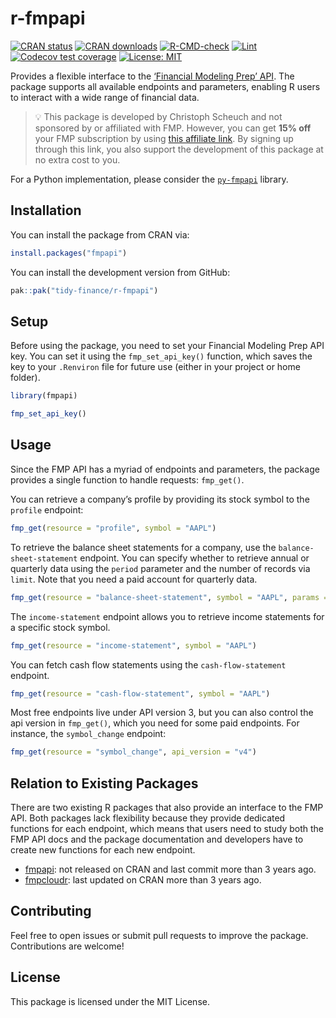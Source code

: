 
<!-- README.md is generated from README.Rmd. Please edit that file -->

# r-fmpapi

<!-- badges: start -->

[![CRAN
status](https://www.r-pkg.org/badges/version/fmpapi)](https://cran.r-project.org/package=fmpapi)
[![CRAN
downloads](https://cranlogs.r-pkg.org/badges/fmpapi)](https://cran.r-project.org/package=fmpapi)
[![R-CMD-check](https://github.com/tidy-finance/r-fmpapi/actions/workflows/R-CMD-check.yaml/badge.svg)](https://github.com/tidy-finance/r-fmpapi/actions/workflows/R-CMD-check.yaml)
[![Lint](https://github.com/tidy-finance/r-fmpapi/actions/workflows/lint.yaml/badge.svg)](https://github.com/tidy-finance/r-fmpapi/actions/workflows/lint.yaml)
[![Codecov test
coverage](https://codecov.io/gh/tidy-finance/r-fmpapi/graph/badge.svg)](https://app.codecov.io/gh/tidy-finance/r-fmpapi)
[![License:
MIT](https://img.shields.io/badge/License-MIT-yellow.svg)](https://opensource.org/licenses/MIT)

<!-- badges: end -->

Provides a flexible interface to the [‘Financial Modeling Prep’
API](https://site.financialmodelingprep.com/developer/docs). The package
supports all available endpoints and parameters, enabling R users to
interact with a wide range of financial data.

> :bulb: This package is developed by Christoph Scheuch and not
> sponsored by or affiliated with FMP. However, you can get **15% off**
> your FMP subscription by using [this affiliate
> link](https://site.financialmodelingprep.com/pricing-plans?couponCode=tidyfinance).
> By signing up through this link, you also support the development of
> this package at no extra cost to you.

For a Python implementation, please consider the
[`py-fmpapi`](https://github.com/tidy-finance/py-fmpapi) library.

## Installation

You can install the package from CRAN via:

``` r
install.packages("fmpapi")
```

You can install the development version from GitHub:

``` r
pak::pak("tidy-finance/r-fmpapi")
```

## Setup

Before using the package, you need to set your Financial Modeling Prep
API key. You can set it using the `fmp_set_api_key()` function, which
saves the key to your `.Renviron` file for future use (either in your
project or home folder).

``` r
library(fmpapi)

fmp_set_api_key()
```

## Usage

Since the FMP API has a myriad of endpoints and parameters, the package
provides a single function to handle requests: `fmp_get()`.

You can retrieve a company’s profile by providing its stock symbol to
the `profile` endpoint:

``` r
fmp_get(resource = "profile", symbol = "AAPL")
```

To retrieve the balance sheet statements for a company, use the
`balance-sheet-statement` endpoint. You can specify whether to retrieve
annual or quarterly data using the `period` parameter and the number of
records via `limit`. Note that you need a paid account for quarterly
data.

``` r
fmp_get(resource = "balance-sheet-statement", symbol = "AAPL", params = list(period = "annual", limit = 5))
```

The `income-statement` endpoint allows you to retrieve income statements
for a specific stock symbol.

``` r
fmp_get(resource = "income-statement", symbol = "AAPL")
```

You can fetch cash flow statements using the `cash-flow-statement`
endpoint.

``` r
fmp_get(resource = "cash-flow-statement", symbol = "AAPL")
```

Most free endpoints live under API version 3, but you can also control
the api version in `fmp_get()`, which you need for some paid endpoints.
For instance, the `symbol_change` endpoint:

``` r
fmp_get(resource = "symbol_change", api_version = "v4")
```

## Relation to Existing Packages

There are two existing R packages that also provide an interface to the
FMP API. Both packages lack flexibility because they provide dedicated
functions for each endpoint, which means that users need to study both
the FMP API docs and the package documentation and developers have to
create new functions for each new endpoint.

- [fmpapi](https://github.com/jpiburn/fmpapi): not released on CRAN and
  last commit more than 3 years ago.
- [fmpcloudr](https://cran.r-project.org/package=fmpcloudr): last
  updated on CRAN more than 3 years ago.

## Contributing

Feel free to open issues or submit pull requests to improve the package.
Contributions are welcome!

## License

This package is licensed under the MIT License.

